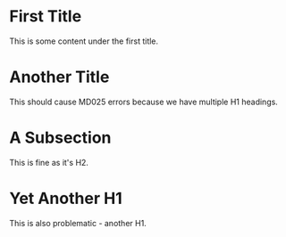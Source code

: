 

# First Title

This is some content under the first title.

#

# Another Title

This should cause MD025 errors because we have multiple H1 headings.

#

#

# A Subsection

This is fine as it's H2.

# Yet Another H1

This is also problematic - another H1.
